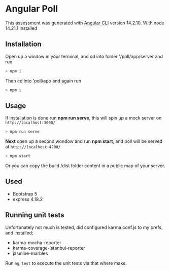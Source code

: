 # Angular Poll

This assessment was generated with [Angular CLI](https://github.com/angular/angular-cli) version 14.2.10.
With node 14.21.1 installed

## Installation

Open up a window in your terminal, and cd into folder '/poll/app/server and run

```bash
> npm i
```

Then cd into 'poll/app and again run

```bash
> npm i
```

## Usage

If installation is done run **npm run serve**, this will spin up a mock server on `http://localhost:3000/`

```bash
> npm run serve
```

**Next** open up a second wondow and run **npm start**, and poll will be served at `http://localhost:4200/`

```bash
> npm start
```

Or you can copy the build /dist folder content in a public map of your server.

## Used

- Bootstrap 5
- express 4.18.2

## Running unit tests

Unfortunately not much is tested, did configured karma.conf.js to my prefs, and installed;

- karma-mocha-reporter
- karma-coverage-istanbul-reporter
- jasmine-marbles

Run `ng test` to execute the unit tests via that where make.
